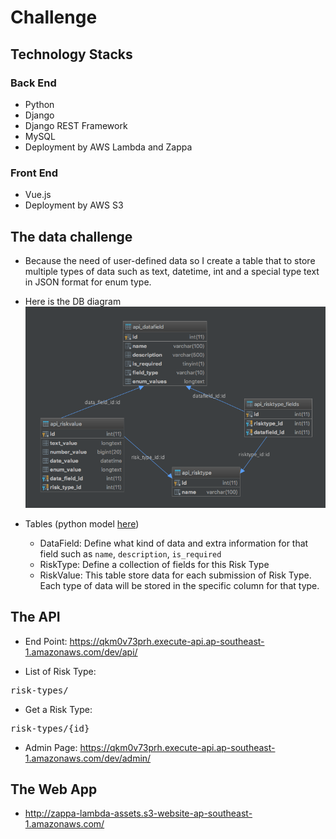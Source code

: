 # Challenge

## Technology Stacks

### Back End

- Python
- Django
- Django REST Framework
- MySQL
- Deployment by AWS Lambda and Zappa

### Front End

- Vue.js
- Deployment by AWS S3

## The data challenge

- Because the need of user-defined data so I create a table that to store multiple 
types of data such as text, datetime, int and a special type text in JSON format for enum type.
- Here is the DB diagram
![alt text](documents/db_diagram.png "DB Diagram")
- Tables (python model [here](src/backend/api/models.py))

    - DataField: Define what kind of data and extra information for that field such as
    `name`, `description`, `is_required`
    - RiskType: Define a collection of fields for this Risk Type
    - RiskValue: This table store data for each submission of Risk Type. Each type of data
    will be stored in the specific column for that type. 
    
## The API

- End Point: https://qkm0v73prh.execute-api.ap-southeast-1.amazonaws.com/dev/api/

- List of Risk Type: 

<pre>risk-types/</pre>
    
- Get a Risk Type:

<pre>risk-types/{id}</pre>

- Admin Page: https://qkm0v73prh.execute-api.ap-southeast-1.amazonaws.com/dev/admin/

## The Web App

- http://zappa-lambda-assets.s3-website-ap-southeast-1.amazonaws.com/
